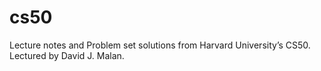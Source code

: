 # cs50

Lecture notes and Problem set solutions from Harvard University’s CS50.
<br /> Lectured by David J. Malan.
